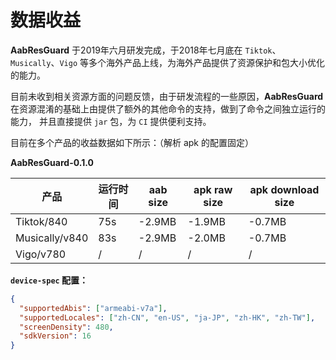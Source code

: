 # 数据收益
**AabResGuard** 于2019年六月研发完成，于2018年七月底在 `Tiktok`、`Musically`、`Vigo` 等多个海外产品上线，为海外产品提供了资源保护和包大小优化的能力。

目前未收到相关资源方面的问题反馈，由于研发流程的一些原因，**AabResGuard** 在资源混淆的基础上由提供了额外的其他命令的支持，做到了命令之间独立运行的能力，
并且直接提供 `jar` 包，为 `CI` 提供便利支持。

目前在多个产品的收益数据如下所示：（解析 apk 的配置固定）

**AabResGuard-0.1.0**

|产品|运行时间|aab size|apk raw size|apk download size|
|---|-------|--------|-------------|----------------|
|Tiktok/840|75s|-2.9MB|-1.9MB|-0.7MB|
|Musically/v840|83s|-2.9MB|-2.0MB|-0.7MB|
|Vigo/v780|/|/|/|/|


**`device-spec` 配置：**
```json
{
  "supportedAbis": ["armeabi-v7a"],
  "supportedLocales": ["zh-CN", "en-US", "ja-JP", "zh-HK", "zh-TW"],
  "screenDensity": 480,
  "sdkVersion": 16
}
```
